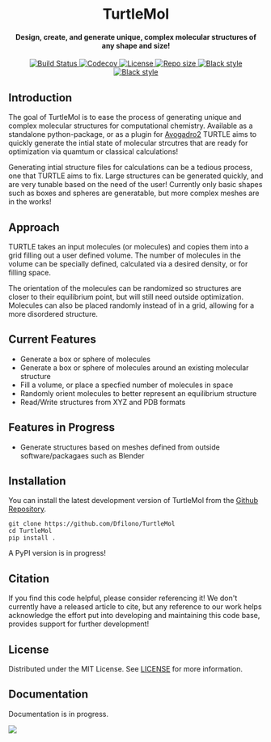 <h1 align='center'>TurtleMol</h1>
<h4 align='center'>Design, create, and generate unique, complex molecular structures of any shape and size!</h4>



<p align="center">
    <a href="https://github.com/Dfilono/Molecule-Builder/actions/workflows/python-package.yml">
        <img src="https://github.com/Dfilono/Molecule-Builder/actions/workflows/python-package.yml/badge.svg" alt="Build Status ">
    </a>
    <a href="https://codecov.io/gh/Dfilono/Molecule-Builder">
        <img src="https://codecov.io/gh/Dfilono/Molecule-Builder/branch/main/graph/badge.svg?token=P643JEUWZC" alt="Codecov">
    </a>
    <a href="https://github.com/Dfilono/Molecule-Builder/blob/main/LICENSE" target="_blank">
        <img src="https://img.shields.io/github/license/Dfilono/Molecule-Builder" alt="License">
    </a>
    <a href="https://github.com/Dfilono/Molecule-Builder" target="_blank">
        <img src="https://img.shields.io/github/repo-size/Dfilono/Molecule-Builder" alt="Repo size">
    </a>
    <a href="https://github.com/psf/black" target="_blank">
        <img src="https://img.shields.io/badge/code%20style-black-000000.svg" alt="Black style">
    </a>
    <a href="https://github.com/PyCQA/pylint" target="_blank">
        <img src="https://img.shields.io/badge/linting-pylint-yellowgreen" alt="Black style">
    </a>
</p>

## Introduction

The goal of TurtleMol is to ease the process of
generating unique and complex molecular structures for computational chemistry. Available as a standalone python-package,
or as a plugin for [Avogadro2](https://www.openchemistry.org/projects/avogadro2/) TURTLE aims to quickly generate
the intial state of molecular strcutres that are ready for optimization via quamtum or classical calculations!

Generating intial structure files for calculations can be a tedious process, one that TURTLE aims to fix. 
Large structures can be generated quickly, and are very tunable based on the need of the user! 
Currently only basic shapes such as boxes and spheres are generatable, but more complex meshes are in the works!

## Approach

TURTLE takes an input molecules (or molecules) and copies them into a grid filling out a user defined volume.
The number of molecules in the volume can be specially defined, calculated via a desired density, or for filling space.

The orientation of the molecules can be randomized so structures are closer to their equilibrium point, but will still need outside optimization.
Molecules can also be placed randomly instead of in a grid, allowing for a more disordered structure.


## Current Features

- Generate a box or sphere of molecules
- Generate a box or sphere of molecules around an existing molecular structure
- Fill a volume, or place a specfied number of molecules in space
- Randomly orient molecules to better represent an equilibrium structure
- Read/Write structures from XYZ and PDB formats

## Features in Progress

- Generate structures based on meshes defined from outside software/packagaes such as Blender

## Installation

You can install the latest development version of TurtleMol from the [Github Repository](https://github.com/Dfilono/TurtleMol).

    git clone https://github.com/Dfilono/TurtleMol
    cd TurtleMol
    pip install .

A PyPI version is in progress!

## Citation

If you find this code helpful, please consider referencing it! We don't currently have a released article to cite,
but any reference to our work helps acknowledge the effort put into developing and maintaining this code base, 
provides support for further development!

## License

Distributed under the MIT License. See [LICENSE](https://github.com/Dfilono/TurtleMol/blob/main/LICENSE) for more information.

## Documentation

Documentation is in progress.

<img src="https://github.com/Dfilono/TurtleMol/blob/main/docs/images/logo.png">
